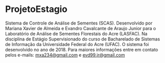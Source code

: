 # ProjetoEstagio

Sistema de Controle de Análise de Sementes (SCAS).
Desenvolvido por Mariana Xavier de Almeida e Evandro Cavalcante de Araujo Junior 
para o Laboratório de Análise de Sementes Florestais do Acre (LASFAC). Na disciplina de 
Estágio Supervisionado do curso de Bacharelado de Sistemas de Informação da Universidade 
Federal do Acre (UFAC).
O sistema foi desenvolvido no ano de 2018.
Para maiores informações entre em contato pelos e-mails:
mxa234@gmail.com e evd99.jr@gmail.com

